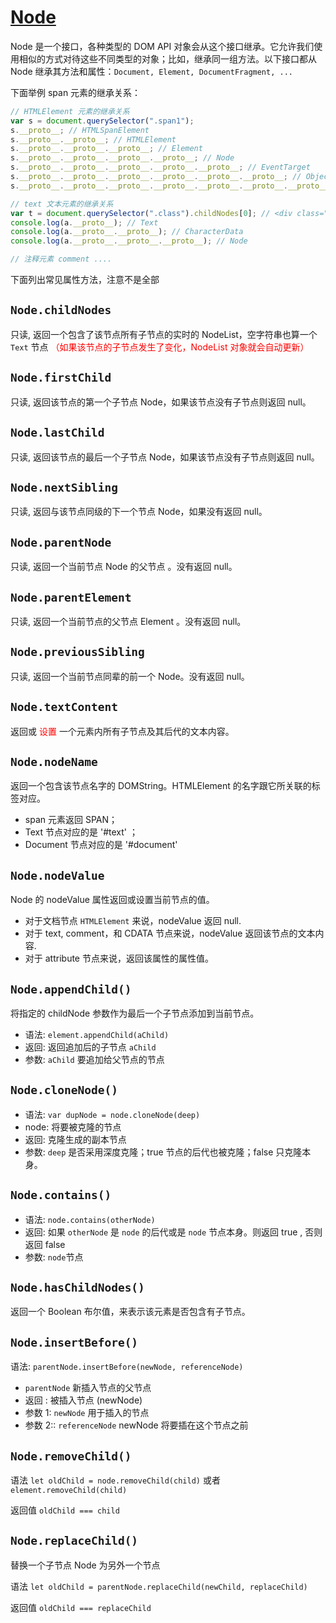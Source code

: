 # [Node](https://developer.mozilla.org/zh-CN/docs/Web/API/Node)

Node 是一个接口，各种类型的 DOM API 对象会从这个接口继承。它允许我们使用相似的方式对待这些不同类型的对象；比如，继承同一组方法。以下接口都从 Node 继承其方法和属性：`Document, Element, DocumentFragment, ...`

下面举例 span 元素的继承关系：

```js
// HTMLElement 元素的继承关系
var s = document.querySelector(".span1");
s.__proto__; // HTMLSpanElement
s.__proto__.__proto__; // HTMLElement
s.__proto__.__proto__.__proto__; // Element
s.__proto__.__proto__.__proto__.__proto__; // Node
s.__proto__.__proto__.__proto__.__proto__.__proto__; // EventTarget
s.__proto__.__proto__.__proto__.__proto__.__proto__.__proto__; // Object.prototype
s.__proto__.__proto__.__proto__.__proto__.__proto__.__proto__.__proto__; // null

// text 文本元素的继承关系
var t = document.querySelector(".class").childNodes[0]; // <div class="class">1</div>
console.log(a.__proto__); // Text
console.log(a.__proto__.__proto__); // CharacterData
console.log(a.__proto__.__proto__.__proto__); // Node

// 注释元素 comment ....
```

下面列出常见属性方法，注意不是全部

## `Node.childNodes`

只读, 返回一个包含了该节点所有子节点的实时的 NodeList，空字符串也算一个 `Text` 节点 <font color="red">（如果该节点的子节点发生了变化，NodeList 对象就会自动更新）</font>

## `Node.firstChild`

只读, 返回该节点的第一个子节点 Node，如果该节点没有子节点则返回 null。

## `Node.lastChild`

只读, 返回该节点的最后一个子节点 Node，如果该节点没有子节点则返回 null。

## `Node.nextSibling`

只读, 返回与该节点同级的下一个节点 Node，如果没有返回 null。

## `Node.parentNode`

只读, 返回一个当前节点 Node 的父节点 。没有返回 null。

## `Node.parentElement`

只读, 返回一个当前节点的父节点 Element 。没有返回 null。

## `Node.previousSibling`

只读, 返回一个当前节点同辈的前一个 Node。没有返回 null。

## `Node.textContent`

返回或<font color="red"> 设置 </font> 一个元素内所有子节点及其后代的文本内容。

## `Node.nodeName`

返回一个包含该节点名字的 DOMString。HTMLElement 的名字跟它所关联的标签对应。

- span 元素返回 SPAN；
- Text 节点对应的是 '#text' ；
- Document 节点对应的是 '#document'

## `Node.nodeValue`

Node 的 nodeValue 属性返回或设置当前节点的值。

- 对于文档节点 `HTMLElement` 来说，nodeValue 返回 null.
- 对于 text, comment，和 CDATA 节点来说，nodeValue 返回该节点的文本内容.
- 对于 attribute 节点来说，返回该属性的属性值。

## `Node.appendChild()`

将指定的 childNode 参数作为最后一个子节点添加到当前节点。

- 语法: `element.appendChild(aChild)`
- 返回: 返回追加后的子节点 `aChild`
- 参数: `aChild` 要追加给父节点的节点

## `Node.cloneNode()`

- 语法: `var dupNode = node.cloneNode(deep)`
- node: 将要被克隆的节点
- 返回: 克隆生成的副本节点
- 参数: `deep` 是否采用深度克隆；true 节点的后代也被克隆；false 只克隆本身。

## `Node.contains()`

- 语法: `node.contains(otherNode)`
- 返回: 如果 `otherNode` 是 `node` 的后代或是 `node` 节点本身。则返回 true , 否则返回 false
- 参数: `node`节点

## `Node.hasChildNodes()`

返回一个 Boolean 布尔值，来表示该元素是否包含有子节点。

## `Node.insertBefore()`

语法: `parentNode.insertBefore(newNode, referenceNode)`

- `parentNode` 新插入节点的父节点
- 返回 : 被插入节点 (newNode)
- 参数 1: `newNode` 用于插入的节点
- 参数 2:: `referenceNode` newNode 将要插在这个节点之前

## `Node.removeChild()`

语法 `let oldChild = node.removeChild(child)` 或者 `element.removeChild(child)`

返回值 `oldChild === child`

## `Node.replaceChild()`

替换一个子节点 Node 为另外一个节点

语法 `let oldChild = parentNode.replaceChild(newChild, replaceChild)`

返回值 `oldChild === replaceChild`
